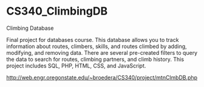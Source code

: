# CS340_ClimbingDB
Climbing Database

Final project for databases course. This database allows you to track information about routes, climbers, skills, and routes climbed by adding, modifying, and removing data. There are several pre-created filters to query the data to search for routes, climbing partners, and climb history. This project includes SQL, PHP, HTML, CSS, and JavaScript.

http://web.engr.oregonstate.edu/~broedera/CS340/project/mtnClmbDB.php
